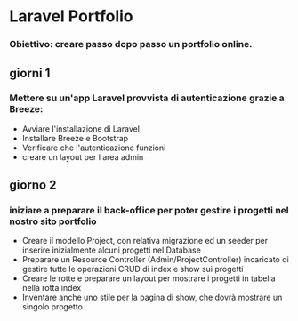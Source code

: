 # Laravel Portfolio

### Obiettivo: creare passo dopo passo un portfolio online.

## giorni 1

### Mettere su un'app Laravel provvista di autenticazione grazie a Breeze:

-   Avviare l'installazione di Laravel
-   Installare Breeze e Bootstrap
-   Verificare che l'autenticazione funzioni
-   creare un layout per l area admin

## giorno 2

### iniziare a preparare il back-office per poter gestire i progetti nel nostro sito portfolio

-   Creare il modello Project, con relativa migrazione ed un seeder per inserire inizialmente alcuni progetti nel Database
-   Preparare un Resource Controller (Admin/ProjectController) incaricato di gestire tutte le operazioni CRUD di index e show sui progetti
-   Creare le rotte e preparare un layout per mostrare i progetti in tabella nella rotta index
-   Inventare anche uno stile per la pagina di show, che dovrà mostrare un singolo progetto
